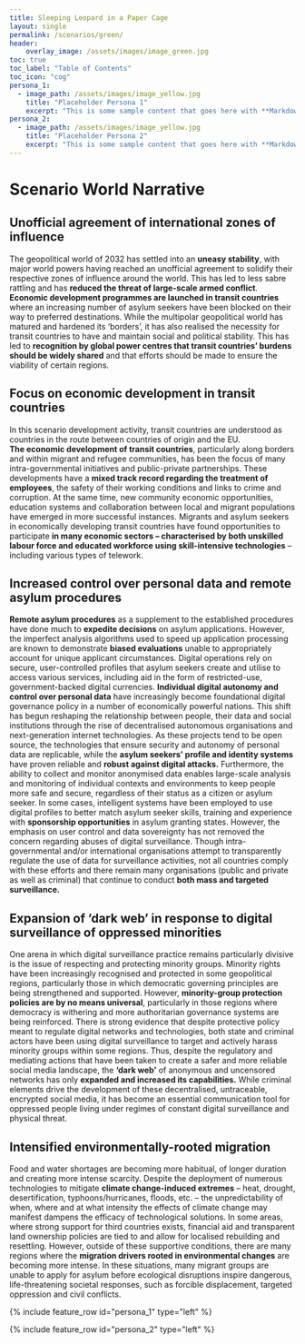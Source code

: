 ```yaml
---
title: Sleeping Leopard in a Paper Cage
layout: single
permalink: /scenarios/green/
header:
    overlay_image: /assets/images/image_green.jpg
toc: true
toc_label: "Table of Contents"
toc_icon: "cog"    
persona_1:
  - image_path: /assets/images/image_yellow.jpg
    title: "Placeholder Persona 1"
    excerpt: "This is some sample content that goes here with **Markdown** formatting."
persona_2:    
  - image_path: /assets/images/image_yellow.jpg
    title: "Placeholder Persona 2"
    excerpt: "This is some sample content that goes here with **Markdown** formatting."
---
```


# Scenario World Narrative

## Unofficial agreement of international zones of influence

The geopolitical world of 2032 has settled into an **uneasy stability**, with major world powers having reached an unofficial agreement to solidify their respective zones of influence around the world. This has led to less sabre rattling and has **reduced the threat of large-scale armed conflict**. **Economic development programmes are launched in transit countries**  where an increasing number of asylum seekers have been blocked on their way to preferred destinations. While the multipolar geopolitical world has matured and hardened its ‘borders’, it has also realised the necessity for transit countries to have and maintain social and political stability. This has led to **recognition by global power centres that transit countries’ burdens should be widely shared** and that efforts should be made to ensure the viability of certain regions.


## Focus on economic development in transit countries
In this scenario development activity, transit countries are understood as countries in the route between countries of origin and the EU.   
**The economic development of transit countries**, particularly along borders and within migrant and refugee communities, has been the focus of many intra-governmental initiatives and public-private partnerships. These developments have a **mixed track record regarding the treatment of employees**, the safety of their working conditions and links to crime and corruption. At the same time, new community economic opportunities, education systems and collaboration between local and migrant populations have emerged in more successful instances. Migrants and asylum seekers in economically developing transit countries have found opportunities to participate **in many economic sectors – characterised by both unskilled labour force and educated workforce using skill-intensive technologies** – including various types of telework.

## Increased control over personal data and remote asylum procedures
**Remote asylum procedures** as a supplement to the established procedures have done much to **expedite decisions** on asylum applications. However, the imperfect analysis algorithms used to speed up application processing are known to demonstrate **biased evaluations** unable to appropriately account for unique applicant circumstances. Digital operations rely on secure, user-controlled profiles that asylum seekers create and utilise to access various services, including aid in the form of restricted-use, government-backed digital currencies. 
**Individual digital autonomy and control over personal data** have increasingly become foundational digital governance policy in a number of economically powerful nations. This shift has begun reshaping the relationship between people, their data and social institutions through the rise of decentralised autonomous organisations and next-generation internet technologies. As these projects tend to be open source, the technologies that ensure security and autonomy of personal data are replicable, while the **asylum seekers' profile and identity systems** have proven reliable and **robust against digital attacks.** Furthermore, the ability to collect and monitor anonymised data enables large-scale analysis and monitoring of individual contexts and environments to keep people more safe and secure, regardless of their status as a citizen or asylum seeker. In some cases, intelligent systems have been employed to use digital profiles to better match asylum seeker skills, training and experience with **sponsorship opportunities** in asylum granting states. 
However, the emphasis on user control and data sovereignty has not removed the concern regarding abuses of digital surveillance. Though intra-governmental and/or international organisations attempt to transparently regulate the use of data for surveillance activities, not all countries comply with these efforts and there remain many organisations (public and private as well as criminal) that continue to conduct **both mass and targeted surveillance.** 

## Expansion of ‘dark web’ in response to digital surveillance of oppressed minorities

One arena in which digital surveillance practice remains particularly divisive is the issue of respecting and protecting minority groups. Minority rights have been increasingly recognised and protected in some geopolitical regions, particularly those in which democratic governing principles are being strengthened and supported.   However, **minority-group protection policies are by no means universal**, particularly in those regions where democracy is withering and more authoritarian governance systems are being reinforced. There is strong evidence that despite protective policy meant to regulate digital networks and technologies, both state and criminal actors have been using digital surveillance to target and actively harass minority groups within some regions. Thus, despite the regulatory and mediating actions that have been taken to create a safer and more reliable social media landscape, the **‘dark web’** of anonymous and uncensored networks has only **expanded and increased its capabilities.** While criminal elements drive the development of these decentralised, untraceable, encrypted social media, it has become an essential communication tool for oppressed people living under regimes of constant digital surveillance and physical threat. 

## Intensified environmentally-rooted migration

Food and water shortages are becoming more habitual, of longer duration and creating more intense scarcity. Despite the deployment of numerous technologies to mitigate **climate change-induced extremes** – heat, drought, desertification, typhoons/hurricanes, floods, etc. – the unpredictability of when, where and at what intensity the effects of climate change may manifest dampens the efficacy of technological solutions. In some areas, where strong support for third countries exists, financial aid and transparent land ownership policies are tied to and allow for localised rebuilding and resettling. However, outside of these supportive conditions, there are many regions where the **migration drivers rooted in environmental changes** are becoming more intense. In these situations, many migrant groups are unable to apply for asylum before ecological disruptions inspire dangerous, life-threatening societal responses, such as forcible displacement, targeted oppression and civil conflicts. 


{% include feature_row id="persona_1" type="left" %}

{% include feature_row id="persona_2" type="left" %}